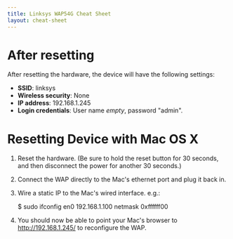 ```yaml
---
title: Linksys WAP54G Cheat Sheet
layout: cheat-sheet
---
```


# After resetting

After resetting the hardware, the device will have the following settings:

* **SSID**: linksys
* **Wireless security**: None
* **IP address**: 192.168.1.245
* **Login credentials**: User name *empty*, password "admin".

# Resetting Device with Mac OS X

1. Reset the hardware. (Be sure to hold the reset button for 30 seconds, and
   then disconnect the power for another 30 seconds.)

2. Connect the WAP directly to the Mac's ethernet port and plug it back in.

3. Wire a static IP to the Mac's wired interface. e.g.:

    $ sudo ifconfig en0 192.168.1.100 netmask 0xffffff00

4. You should now be able to point your Mac's browser to http://192.168.1.245/
   to reconfigure the WAP.
